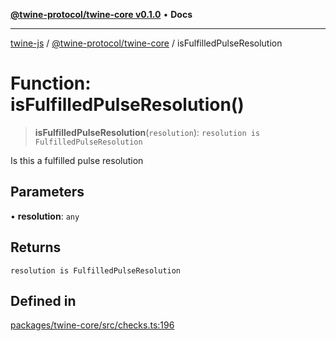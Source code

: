 [**@twine-protocol/twine-core v0.1.0**](../index.md) • **Docs**

***

[twine-js](../../../index.md) / [@twine-protocol/twine-core](../index.md) / isFulfilledPulseResolution

# Function: isFulfilledPulseResolution()

> **isFulfilledPulseResolution**(`resolution`): `resolution is FulfilledPulseResolution`

Is this a fulfilled pulse resolution

## Parameters

• **resolution**: `any`

## Returns

`resolution is FulfilledPulseResolution`

## Defined in

[packages/twine-core/src/checks.ts:196](https://github.com/twine-protocol/twine-js/blob/afcd6a4191783e38a824b15e0910dbcaa4196a95/packages/twine-core/src/checks.ts#L196)
